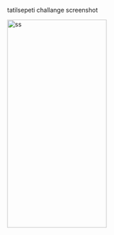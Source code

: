 tatilsepeti challange screenshot

<img height="480" width="230" src="https://i.ibb.co/NVDj6Bh/ss.png" alt="ss" border="0">
